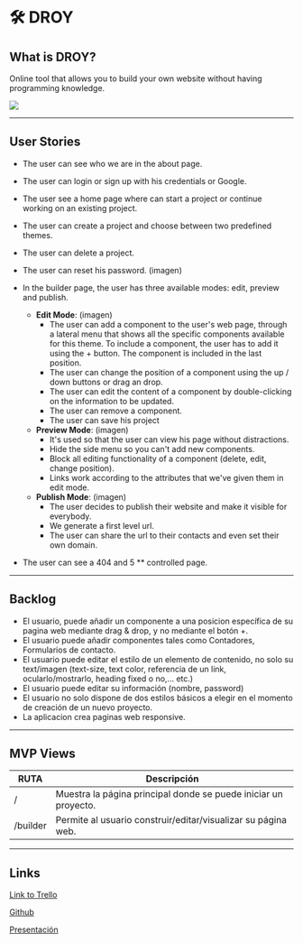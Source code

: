 # 🛠 DROY


## What is DROY?
Online tool that allows you to build your own website without having programming knowledge.

![](public/img/cover-readme.gif)

* * *

## User Stories 

* The user can see who we are in the about page.
* The user can login or sign up with his credentials or Google.
* The user see a home page where can start a project or continue working on an existing project.
* The user can create a project and choose between two predefined themes.
* The user can delete a project.
* The user can reset his password.
(imagen)

* In the builder page, the user has three available modes: edit, preview and publish.
  - **Edit Mode**:
  (imagen)
    - The user can add a component to the user's web page, through a lateral menu that shows all the specific components             available for this theme. To include a component, the user has to add it using the + button. The component is included         in the last position.
    - The user can change the position of a component using the up / down buttons or drag an drop.
    - The user can edit the content of a component by double-clicking on the information to be updated.
    - The user can remove a component.
    - The user can save his project 
  - **Preview Mode**:
  (imagen)
    - It's used so that the user can view his page without distractions.
    - Hide the side menu so you can't add new components.
    - Block all editing functionality of a component (delete, edit, change position).    
    - Links work according to the attributes that we've given them in edit mode.
   - **Publish Mode**:
   (imagen)
      - The user decides to publish their website and make it visible for everybody.
      - We generate a first level url.
      - The user can share the url to their contacts and even set their own domain.
 * The user can see a 404 and 5 ** controlled page.
    

* * *

## Backlog 

* El usuario, puede añadir un componente a una posicion específica de su pagina web mediante drag & drop, y no mediante el botón +.
* El usuario puede añadir componentes tales como Contadores, Formularios de contacto.
* El usuario puede editar el estilo de un elemento de contenido, no solo su text/imagen (text-size, text color, referencia de un link, ocularlo/mostrarlo, heading fixed o no,... etc.)
* El usuario puede editar su información (nombre, password)
* El usuario no solo dispone de dos estilos básicos a elegir en el momento de creación de un nuevo proyecto.
* La aplicacion crea paginas web responsive.

* * *

## MVP Views 

| RUTA | Descripción |
| -- | -- |
| / | Muestra la página principal donde se puede iniciar un proyecto. | 
| /builder | Permite al usuario construir/editar/visualizar su página web. |

* * *


## Links

[Link to Trello](https://trello.com/b/Krfo4Qp5/droy)

[Github](https://github.com/marcmnc7/droy)

[Presentación](https://docs.google.com/presentation/d/1uFGmgLAgxeSe85KBZDAyAb9DgJ9LqC1k4Wlm6_MQMug/edit#slide=id.p)

